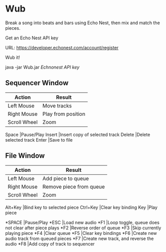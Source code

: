 Wub
==============
Break a song into beats and bars using Echo Nest, then mix and match the pieces.

Get an Echo Nest API key

URL: https://developer.echonest.com/account/register

Wub it!

java -jar Wub.jar *Echnonest API key*

Sequencer Window
----

Action			|Result
----------------|-----------------------------------------
Left Mouse 		|Move tracks
Right Mouse		|Play from position
Scroll Wheel	|Zoom


Space			|Pause/Play
Insert			|Insert copy of selected track
Delete			|Delete selected track
Enter			|Save to file


File Window
----

Action			|Result
----------------|-----------------------------------------
Left Mouse		|Add piece to queue
Right Mouse		|Remove piece from queue
Scroll Wheel	|Zoom


Alt+Key			|Bind key to selected piece
Ctrl+Key		|Clear key binding
Key				|Play piece


*SPACE			|Pause/Play
*ESC			|Load new audio
*F1				|Loop toggle, queue does not clear after piece plays
*F2         	|Reverse order of queue
*F3				|Skip currently playing piece
*F4				|Clear queue
*F5             |Clear key bindings
*F6             |Create new audio track from queued pieces
*F7				|Create new track, and reverse the audio
*F8				|Add copy of track to sequencer
